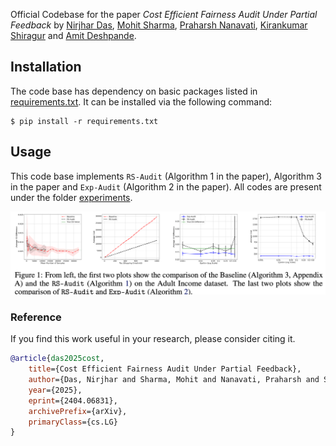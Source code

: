 Official Codebase for the paper *Cost Efficient Fairness Audit Under Partial Feedback* by [Nirjhar Das](https://nirjhar-das.github.io/), [Mohit Sharma](https://mohitsharma29.github.io), [Praharsh Nanavati](https://niftynans.github.io/index.html), [Kirankumar Shiragur](https://sites.google.com/view/kiran-shiragur) and [Amit Deshpande](https://www.microsoft.com/en-us/research/people/amitdesh/).


## Installation
The code base has dependency on basic packages listed in [requirements.txt](./requirements.txt). It can be installed via the following command:
```
$ pip install -r requirements.txt 
```

## Usage
This code base implements `RS-Audit` (Algorithm 1 in the paper), Algorithm 3 in the paper and `Exp-Audit` (Algorithm 2 in the paper). All codes are present under the folder [experiments](./experiments).


![all_results](./experiments/Fairness_Audit_Result.png)

### Reference

If you find this work useful in your research, please consider citing it.

~~~bibtex
@article{das2025cost,
    title={Cost Efficient Fairness Audit Under Partial Feedback},
    author={Das, Nirjhar and Sharma, Mohit and Nanavati, Praharsh and Shiragur, Kirankumar and Deshpande, Amit},
    year={2025},
    eprint={2404.06831},
    archivePrefix={arXiv},
    primaryClass={cs.LG}
}
~~~

